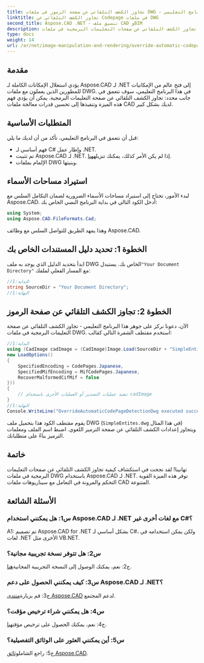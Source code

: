```yaml
---
title: تجاوز الكشف التلقائي عن صفحة الرموز في ملفات DWG - البرنامج التعليمي Aspose.CAD
linktitle: تجاوز الكشف التلقائي عن Codepage في ملفات DWG
second_title: Aspose.CAD .NET - تنسيق ملف CAD وBIM
description: اكتشف كيفية تجاوز الكشف التلقائي عن صفحات التعليمات البرمجية في ملفات DWG باستخدام Aspose.CAD لـ .NET. قم بتحسين قدرات معالجة ملفات CAD الخاصة بك دون عناء.
type: docs
weight: 14
url: /ar/net/image-manipulation-and-rendering/override-automatic-codepage-detection-in-dwg/
---
```

## مقدمة

يؤدي استغلال الإمكانات الكاملة لـ Aspose.CAD لـ .NET إلى فتح عالم من الإمكانيات للمطورين الذين يعملون مع ملفات DWG. في هذا البرنامج التعليمي، سوف نتعمق في جانب محدد: تجاوز الكشف التلقائي عن صفحة التعليمات البرمجية. يمكن أن يؤدي فهم هذه الميزة وتنفيذها إلى تحسين قدرات معالجة ملفات CAD لديك بشكل كبير.

## المتطلبات الأساسية

قبل أن نتعمق في البرنامج التعليمي، تأكد من أن لديك ما يلي:

- فهم أساسي لـ C# وإطار عمل .NET.
-  تم تثبيت Aspose.CAD لـ .NET. إذا لم يكن الأمر كذلك، يمكنك تنزيله[هنا](https://releases.aspose.com/cad/net/).
- الإلمام بملفات DWG وبنيتها.

## استيراد مساحات الأسماء

لبدء الأمور، تحتاج إلى استيراد مساحات الأسماء الضرورية لضمان التكامل السلس مع Aspose.CAD. أدخل الكود التالي في بداية البرنامج النصي الخاص بك:

```csharp
using System;
using Aspose.CAD.FileFormats.Cad;
```

وهذا يمهد الطريق للتواصل السلس مع وظائف Aspose.CAD.

## الخطوة 1: تحديد دليل المستندات الخاص بك

 ابدأ بتحديد الدليل الذي يوجد به ملف DWG الخاص بك. يستبدل`"Your Document Directory"` مع المسار الفعلي لملفك:

```csharp
//البداية:1
string SourceDir = "Your Document Directory";
//النهاية:1
```

## الخطوة 2: تجاوز الكشف التلقائي عن صفحة الرموز

الآن، دعونا نركز على جوهر هذا البرنامج التعليمي - تجاوز الكشف التلقائي عن صفحة التعليمات البرمجية في ملفات DWG. استخدم مقتطف الشفرة التالي كقالب:

```csharp
//البداية:1
using (CadImage cadImage = (CadImage)Image.Load(SourceDir + "SimpleEntites.dwg",
new LoadOptions()
{
	SpecifiedEncoding = CodePages.Japanese,
	SpecifiedMifEncoding = MifCodePages.Japanese,
	RecoverMalformedCifMif = false
}))
{
	// تنفيذ عمليات التصدير أو العمليات الأخرى باستخدام cadImage
}
//النهاية:1
Console.WriteLine("OverrideAutomaticCodePageDetectionDwg executed successfully");
```

يقوم مقتطف الكود هذا بتحميل ملف DWG (`SimpleEntites.dwg` في هذا المثال) ويتجاوز إعدادات الكشف التلقائي عن صفحة الترميز اللغوي. اضبط اسم الملف ومعلمات الترميز بناءً على متطلباتك.

## خاتمة

تهانينا! لقد نجحت في استكشاف كيفية تجاوز الكشف التلقائي عن صفحات التعليمات البرمجية في ملفات DWG باستخدام Aspose.CAD لـ .NET. توفر هذه الميزة القوية التحكم والمرونة في التعامل مع سيناريوهات ملفات CAD المتنوعة.

## الأسئلة الشائعة

### س1: هل يمكنني استخدام Aspose.CAD لـ .NET مع لغات أخرى غير C#؟

A1: تم تصميم Aspose.CAD for .NET بشكل أساسي لـ C#، ولكن يمكن استخدامه في لغات .NET الأخرى مثل VB.NET.

### س2: هل تتوفر نسخة تجريبية مجانية؟

 ج2: نعم، يمكنك الوصول إلى النسخة التجريبية المجانية[هنا](https://releases.aspose.com/).

### س3: كيف يمكنني الحصول على دعم Aspose.CAD لـ .NET؟

 ج3: قم بزيارة[منتدى Aspose.CAD](https://forum.aspose.com/c/cad/19) لدعم المجتمع.

### س4: هل يمكنني شراء ترخيص مؤقت؟

 ج4: نعم، يمكنك الحصول على ترخيص مؤقت[هنا](https://purchase.aspose.com/temporary-license/).

### س5: أين يمكنني العثور على الوثائق التفصيلية؟

 ج5: راجع الشامل[وثائق Aspose.CAD](https://reference.aspose.com/cad/net/).